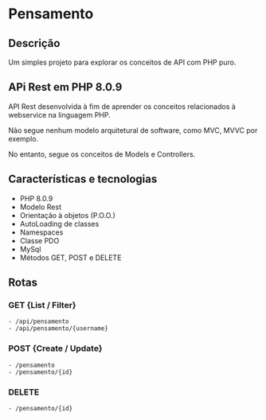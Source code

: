 # Pensamento

## Descrição
Um simples projeto para explorar os conceitos de API com PHP puro.

## APi Rest em PHP 8.0.9
API Rest desenvolvida à fim de aprender os conceitos relacionados à webservice na linguagem PHP.

Não segue nenhum modelo arquitetural de software, como MVC, MVVC por exemplo. 

No entanto, segue os conceitos de Models e Controllers.

## Características e tecnologias
  - PHP 8.0.9
  - Modelo Rest
  - Orientação à objetos (P.O.O.)
  - AutoLoading de classes
  - Namespaces
  - Classe PDO
  - MySql
  - Métodos GET, POST e DELETE

## Rotas
  ### GET {List / Filter}
    - /api/pensamento
    - /api/pensamento/{username}
    
  ### POST {Create / Update}
    - /pensamento
    - /pensamento/{id}
    
  ### DELETE
    - /pensamento/{id}